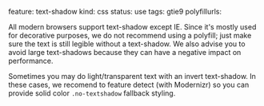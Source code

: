 feature: text-shadow
kind: css
status: use
tags: gtie9
polyfillurls:

All modern browsers support text-shadow except IE. Since it's mostly used for decorative purposes, we do not recommend using a polyfill; just make sure the text is still legible without a text-shadow. We also advise you to avoid large text-shadows because they can have a negative impact on performance.

Sometimes you may do light/transparent text with an invert text-shadow. In these cases, we recomend to feature detect (with Modernizr) so you can provide solid color `.no-textshadow` fallback styling.
